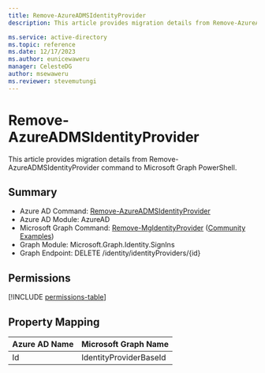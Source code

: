 ```yaml
---
title: Remove-AzureADMSIdentityProvider
description: This article provides migration details from Remove-AzureADMSIdentityProvider command to Microsoft Graph PowerShell.

ms.service: active-directory
ms.topic: reference
ms.date: 12/17/2023
ms.author: eunicewaweru
manager: CelesteDG
author: msewaweru
ms.reviewer: stevemutungi
---
```


# Remove-AzureADMSIdentityProvider

This article provides migration details from Remove-AzureADMSIdentityProvider command to Microsoft Graph PowerShell.

## Summary

+ Azure AD Command: [Remove-AzureADMSIdentityProvider](/powershell/module/azuread/remove-azureadmsidentityprovider)
+ Azure AD Module: AzureAD
+ Microsoft Graph Command: [Remove-MgIdentityProvider](/powershell/module/microsoft.graph.identity.signins/remove-mgidentityprovider) ([Community Examples](https://github.com/orgs/msgraph/discussions?discussions_q=Remove-MgIdentityProvider))
+ Graph Module: Microsoft.Graph.Identity.SignIns
+ Graph Endpoint:  DELETE /identity/identityProviders/{id}

## Permissions

[!INCLUDE [permissions-table](~/graphref/api-reference/v1.0/includes/permissions/identityproviderbase-delete-permissions.md)]

## Property Mapping

|Azure AD Name|Microsoft Graph Name|
|---|---|
|Id|IdentityProviderBaseId|